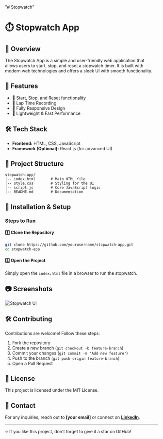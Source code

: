 "# Stopwatch" 

# ⏱️ Stopwatch App

## 🚀 Overview
The Stopwatch App is a simple and user-friendly web application that allows users to start, stop, and reset a stopwatch timer. It is built with modern web technologies and offers a sleek UI with smooth functionality.

## 🎯 Features
- 🔹 Start, Stop, and Reset functionality
- 🔹 Lap Time Recording
- 🔹 Fully Responsive Design
- 🔹 Lightweight & Fast Performance

## 🛠️ Tech Stack
- **Frontend:** HTML, CSS, JavaScript
- **Framework (Optional):** React.js (for advanced UI)

## 📂 Project Structure
```
stopwatch-app/
│-- index.html       # Main HTML file
│-- style.css        # Styling for the UI
│-- script.js        # Core JavaScript logic
│-- README.md        # Documentation
```

## 🔧 Installation & Setup
### Steps to Run
#### 1️⃣ Clone the Repository
```bash
git clone https://github.com/yourusername/stopwatch-app.git
cd stopwatch-app
```

#### 2️⃣ Open the Project
Simply open the `index.html` file in a browser to run the stopwatch.

## 📷 Screenshots
![Stopwatch UI](https://via.placeholder.com/800x400.png?text=Stopwatch+UI)

## 🛠️ Contributing
Contributions are welcome! Follow these steps:
1. Fork the repository
2. Create a new branch (`git checkout -b feature-branch`)
3. Commit your changes (`git commit -m 'Add new feature'`)
4. Push to the branch (`git push origin feature-branch`)
5. Open a Pull Request

## 📜 License
This project is licensed under the MIT License.

## 📩 Contact
For any inquiries, reach out to **[your email]** or connect on **[LinkedIn](https://www.linkedin.com/in/yourprofile)**.

---
⭐ If you like this project, don't forget to give it a star on GitHub!
